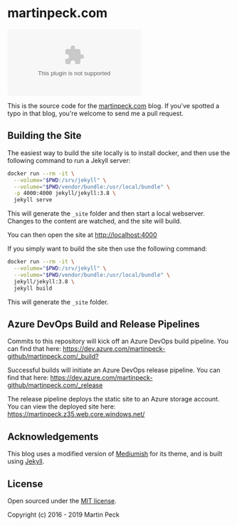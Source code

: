 # martinpeck.com
[![Build Status](https://dev.azure.com/martinpeck-github/martinpeck.com/_apis/build/status/martinpeck.martinpeck.com?branchName=gh-pages)](https://dev.azure.com/martinpeck-github/martinpeck.com/_build/latest?definitionId=2&branchName=gh-pages)

This is the source code for the [martinpeck.com](https://martinpeck.com) blog. If you've spotted a typo in that blog, you're welcome to send me a pull request.

## Building the Site

The easiest way to build the site locally is to install docker, and then use the following command to run a Jekyll server:

``` bash
docker run --rm -it \
  --volume="$PWD:/srv/jekyll" \
  --volume="$PWD/vendor/bundle:/usr/local/bundle" \
  -p 4000:4000 jekyll/jekyll:3.8 \
  jekyll serve
```

This will generate the `_site` folder and then start a local webserver. Changes to the content are watched, and the site will build.

You can then open the site at <http://localhost:4000>

If you simply want to build the site then use the following command:

``` bash
docker run --rm -it \
  --volume="$PWD:/srv/jekyll" \
  --volume="$PWD/vendor/bundle:/usr/local/bundle" \
  jekyll/jekyll:3.8 \
  jekyll build
```

This will generate the `_site` folder.

## Azure DevOps Build and Release Pipelines

Commits to this repository will kick off an Azure DevOps build pipeline. You can find that here: <https://dev.azure.com/martinpeck-github/martinpeck.com/_build?>

Successful builds will initiate an Azure DevOps release pipeline. You can find that here: <https://dev.azure.com/martinpeck-github/martinpeck.com/_release>

The release pipeline deploys the static site to an Azure storage account. You can view the deployed site here: <https://martinpeck.z35.web.core.windows.net/>

## Acknowledgements

This blog uses a modified version of [Mediumish](https://github.com/wowthemesnet/mediumish-theme-jekyll) for its theme, and is built using [Jekyll](http://jekyllrb.com).

## License

Open sourced under the [MIT license](LICENSE.md).

Copyright (c) 2016 - 2019 Martin Peck
